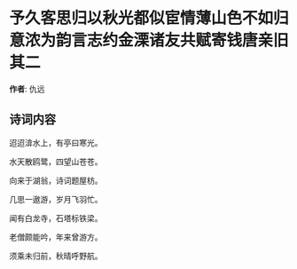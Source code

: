 # 予久客思归以秋光都似宦情薄山色不如归意浓为韵言志约金溧诸友共赋寄钱唐亲旧  其二

**作者**: 仇远

## 诗词内容

迢迢渰水上，有亭曰寒光。

水天散鸥鹭，四望山苍苍。

向来于湖翁，诗词题屋枋。

几思一遨游，岁月飞羽忙。

闻有白龙寺，石塔标铁梁。

老僧颇能吟，年来曾游方。

须乘未归前，秋晴呼野航。

